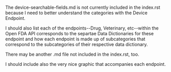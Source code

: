 The device-searchable-fields.md is not currently included in the index.rst because I need
to better understand the categories with the Device Endpoint.

I should also list each of the endpoints--Drug, Veterinary, etc--within the Open FDA API corresponds to the separtae Data Dictionaries for these
endpoint and how each endpoint is made up of subcategories that correspond to the subcategories of their respective data dictionary.

There may be another .md file not included in the index.rst, too.

I should include also the very nice graphic that accompanies each endpoint.
